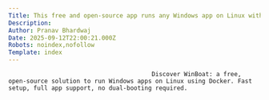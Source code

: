 ```yaml
---
Title: This free and open-source app runs any Windows app on Linux with ease
Description: 
Author: Pranav Bhardwaj
Date: 2025-09-12T22:00:21.000Z
Robots: noindex,nofollow
Template: index
---
```


                                            Discover WinBoat: a free, open-source solution to run Windows apps on Linux using Docker. Fast setup, full app support, no dual-booting required.
                                        